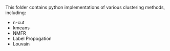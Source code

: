 This folder contains python implementations of various clustering methods, including:
* n-cut
* kmeans
* NMFR
* Label Propogation
* Louvain
